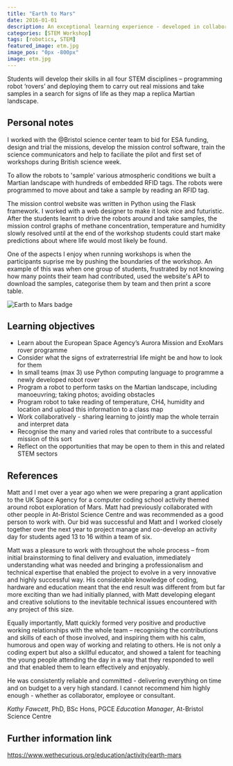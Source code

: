 ```yaml
---
title: "Earth to Mars"
date: 2016-01-01
description: An exceptional learning experience - developed in collaboration with space industry leaders and robotics innovators - that will alters students’ perception of both space exploration and their own potential contribution to this sector.
categories: [STEM Workshop]
tags: [robotics, STEM]
featured_image: etm.jpg
image_pos: "0px -800px"
image: etm.jpg
---
```


Students will develop their skills in all four STEM disciplines – programming robot ‘rovers’  and deploying them  to carry out real missions and take samples in a search for signs of life as they map a replica Martian landscape.

## Personal notes

I worked with the @Bristol science center team to bid for ESA funding, design
and trial the missions, develop the mission control software, train the science
communicators and help to faciliate the pilot and first set of workshops during
British science week.

To allow the robots to 'sample' various atmospheric conditions we built a Martian landscape
with hundreds of embedded RFID tags. The robots were programmed to move about and take a sample
by reading an RFID tag. 

The mission control website was written in Python using the Flask framework. I worked with a 
web designer to make it look nice and futuristic. After the students learnt to drive the robots 
around and take samples, the mission control graphs of methane concentration, temperature and humidity
slowly resolved until at the end of the workshop students could start make predictions about where
life would most likely be found.

One of the aspects I enjoy when running workshops is when the participants
suprise me by pushing the boundaries of the workshop. An example of this was
when one group of students, frustrated by not knowing how many points their team
had contributed, used the website's API to download the samples, categorise them by team and then print a score table.

![Earth to Mars badge](/etm_badge.png)

## Learning objectives

* Learn about the European Space Agency’s Aurora Mission and ExoMars rover programme
* Consider what the signs of extraterrestrial life might be and how to look for them
* In small teams (max 3) use Python computing language to programme a newly developed robot rover
* Program a robot to perform tasks on the Martian landscape, including manoeuvring; taking photos; avoiding obstacles
* Program robot to take reading of temperature, CH4, humidity and location and upload this information to a class map
* Work collaboratively  - sharing learning to jointly map the whole terrain and interpret data
* Recognise the many and varied roles that contribute to a successful mission of this sort
* Reflect on the opportunities that may be open to them in this and related STEM sectors

## References

Matt and I met over a year ago when we were preparing a grant application to the UK Space Agency for a computer coding school activity themed around robot exploration of Mars. Matt had previously collaborated with other people in At-Bristol Science Centre and was recommended as a good person to work with. Our bid was successful and Matt and I worked closely together over the next year to project manage and co-develop an activity day for students aged 13 to 16 within a team of six.

Matt was a pleasure to work with throughout the whole process – from initial brainstorming to final delivery and evaluation, immediately understanding what was needed and bringing a professionalism and technical expertise that enabled the project to evolve in a very innovative and highly successful way. His considerable knowledge of coding, hardware and education meant  that the end result was different from but far more exciting than we had initially planned, with Matt developing elegant and creative solutions to the inevitable technical issues encountered with any project of this size. 

Equally importantly, Matt quickly formed very positive and productive working relationships with the whole team – recognising the contributions and skills of each of those involved, and inspiring them with his calm, humorous and open way of working and relating to others. He is not only a coding expert but also a skillful educator, and showed a talent for teaching the young people attending the day in a way that they responded to well and that enabled them to learn effectively and enjoyably.

He was consistently reliable and committed  - delivering everything on time and on budget to a very high standard. I cannot recommend him highly enough  - whether as collaborator, employee or consultant.

*Kathy Fawcett*, PhD, BSc Hons, PGCE
*Education Manager*, At-Bristol Science Centre

## Further information link

https://www.wethecurious.org/education/activity/earth-mars
